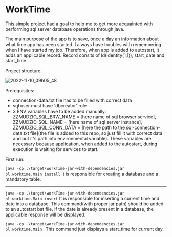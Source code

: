 # WorkTime
This simple project had a goal to help me to get more acquainted with performing sql server database operations through java. 

The main purpose of the app is to save, once a day an information about what time app has been started. I always have troubles with remembering when I have started my job. Therefore, when app is added to autostart, it adds an applicable record. Record consits of Id(identity(1,1)), start_date and start_time.  

Project structure: 

![2022-11-10_09h05_48](https://user-images.githubusercontent.com/99602564/201035206-998e0cdd-aa1c-47d0-922e-a965bef0be8d.png)

Prerequisites:
- connection-data.txt file has to be filled with correct data
- sql user must have 'dbcreator' role 
- 3 ENV variables have to be added manually: <br/> 
ZZMUDZIO_SQL_BRW_NAME = [here name of sql browser service], <br/>
ZZMUDZIO_SQL_NAME = [here name of sql server instance], <br/>
ZZMUDZIO_SQL_CONN_DATA = [here the path to the sql-connection-data.txt file](the file is added to this repo, so just fill it with correct data and put it's path into environmental variable). These variables are necessary because application, when added to the autostart, during execution is waiting for services to start. 

First run: 

<code>java -cp .\target\workTime-jar-with-dependencies.jar pl.worktime.Main install</code> It is responsible for creating a database and a mandatory table. 

<hr>

<code>java -cp .\target\workTime-jar-with-dependencies.jar pl.worktime.Main insert</code> It is responsible for inserting a current time and date into a database. This command(with proper jar path) should be added to an autostart bat file. If the date is already present in a database, the applicable response will be displayed. 


<code>java -cp .\target\workTime-jar-with-dependencies.jar pl.worktime.Main </code> This command just displays a start_time for current day. 


